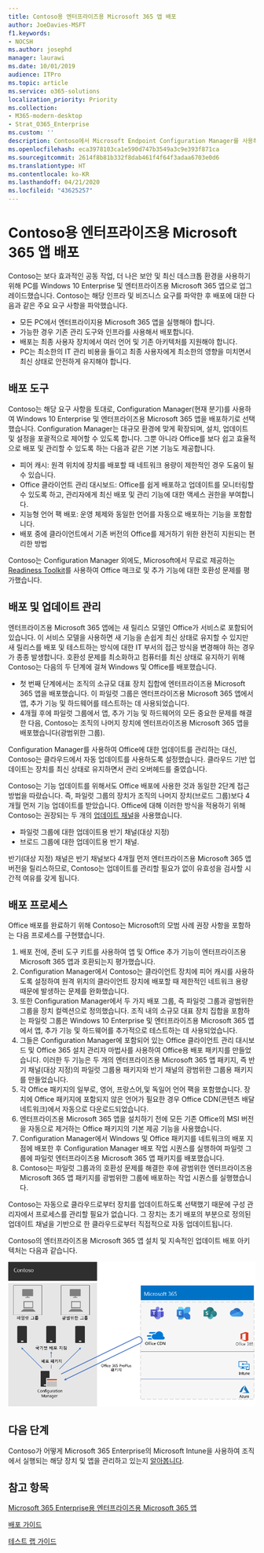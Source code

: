 ```yaml
---
title: Contoso용 엔터프라이즈용 Microsoft 365 앱 배포
author: JoeDavies-MSFT
f1.keywords:
- NOCSH
ms.author: josephd
manager: laurawi
ms.date: 10/01/2019
audience: ITPro
ms.topic: article
ms.service: o365-solutions
localization_priority: Priority
ms.collection:
- M365-modern-desktop
- Strat_O365_Enterprise
ms.custom: ''
description: Contoso에서 Microsoft Endpoint Configuration Manager를 사용하여 엔터프라이즈용 Microsoft 365 앱을 배포하는 방식을 이해합니다.
ms.openlocfilehash: eca3978103ca1e590d747b3549a3c9e393f871ca
ms.sourcegitcommit: 2614f8b81b332f8dab461f4f64f3adaa6703e0d6
ms.translationtype: HT
ms.contentlocale: ko-KR
ms.lasthandoff: 04/21/2020
ms.locfileid: "43625257"
---
```

# <a name="microsoft-365-apps-for-enterprise-deployment-for-contoso"></a>Contoso용 엔터프라이즈용 Microsoft 365 앱 배포

Contoso는 보다 효과적인 공동 작업, 더 나은 보안 및 최신 데스크톱 환경을 사용하기 위해 PC를 Windows 10 Enterprise 및 엔터프라이즈용 Microsoft 365 앱으로 업그레이드했습니다. Contoso는 해당 인프라 및 비즈니스 요구를 파악한 후 배포에 대한 다음과 같은 주요 요구 사항을 파악했습니다.

- 모든 PC에서 엔터프라이지용 Microsoft 365 앱을 실행해야 합니다.
- 가능한 경우 기존 관리 도구와 인프라를 사용해서 배포합니다.
- 배포는 최종 사용자 장치에서 여러 언어 및 기존 아키텍처를 지원해야 합니다.
- PC는 최소한의 IT 관리 비용을 들이고 최종 사용자에게 최소한의 영향을 미치면서 최신 상태로 안전하게 유지해야 합니다.

## <a name="deployment-tools"></a>배포 도구

Contoso는 해당 요구 사항을 토대로, Configuration Manager(현재 분기)를 사용하여 Windows 10 Enterprise 및 엔터프라이즈용 Microsoft 365 앱을 배포하기로 선택했습니다. Configuration Manager는 대규모 환경에 맞게 확장되며, 설치, 업데이트 및 설정을 포괄적으로 제어할 수 있도록 합니다. 그뿐 아니라 Office를 보다 쉽고 효율적으로 배포 및 관리할 수 있도록 하는 다음과 같은 기본 기능도 제공합니다.

- 피어 캐시: 원격 위치에 장치를 배포할 때 네트워크 용량이 제한적인 경우 도움이 될 수 있습니다.
- Office 클라이언트 관리 대시보드: Office를 쉽게 배포하고 업데이트를 모니터링할 수 있도록 하고, 관리자에게 최신 배포 및 관리 기능에 대한 액세스 권한을 부여합니다.
- 지능형 언어 팩 배포: 운영 체제와 동일한 언어를 자동으로 배포하는 기능을 포함합니다.
- 배포 중에 클라이언트에서 기존 버전의 Office를 제거하기 위한 완전히 지원되는 편리한 방법

Contoso는 Configuration Manager 외에도, Microsoft에서 무료로 제공하는 [Readiness Toolkit](https://docs.microsoft.com/deployoffice/use-the-readiness-toolkit-to-assess-application-compatibility-for-office-365-pro)를 사용하여 Office 매크로 및 추가 기능에 대한 호환성 문제를 평가했습니다.

## <a name="managing-the-deployment-and-updates"></a>배포 및 업데이트 관리

엔터프라이즈용 Microsoft 365 앱에는 새 릴리스 모델인 Office가 서비스로 포함되어 있습니다. 이 서비스 모델을 사용하면 새 기능을 손쉽게 최신 상태로 유지할 수 있지만 새 릴리스를 배포 및 테스트하는 방식에 대한 IT 부서의 접근 방식을 변경해야 하는 경우가 종종 발생합니다. 호환성 문제를 최소화하고 컴퓨터를 최신 상태로 유지하기 위해 Contoso는 다음의 두 단계에 걸쳐 Windows 및 Office를 배포했습니다. 

- 첫 번째 단계에서는 조직의 소규모 대표 장치 집합에 엔터프라이즈용 Microsoft 365 앱을 배포했습니다. 이 파일럿 그룹은 엔터프라이즈용 Microsoft 365 앱에서 앱, 추가 기능 및 하드웨어를 테스트하는 데 사용되었습니다.
- 4개월 후에 파일럿 그룹에서 앱, 추가 기능 및 하드웨어의 모든 중요한 문제를 해결한 다음, Contoso는 조직의 나머지 장치에 엔터프라이즈용 Microsoft 365 앱을 배포했습니다(광범위한 그룹). 

Configuration Manager를 사용하여 Office에 대한 업데이트를 관리하는 대신, Contoso는 클라우드에서 자동 업데이트를 사용하도록 설정했습니다. 클라우드 기반 업데이트는 장치를 최신 상태로 유지하면서 관리 오버헤드를 줄였습니다. 

Contoso는 기능 업데이트를 위해서도 Office 배포에 사용한 것과 동일한 2단계 접근 방법을 따랐습니다. 즉, 파일럿 그룹의 장치가 조직의 나머지 장치(브로드 그룹)보다 4개월 먼저 기능 업데이트를 받았습니다. Office에 대해 이러한 방식을 적용하기 위해 Contoso는 권장되는 두 개의 [업데이트 채널](https://docs.microsoft.com/DeployOffice/overview-of-update-channels-for-office-365-proplus)을 사용했습니다. 

- 파일럿 그룹에 대한 업데이트용 반기 채널(대상 지정) 
- 브로드 그룹에 대한 업데이트용 반기 채널. 

반기(대상 지정) 채널은 반기 채널보다 4개월 먼저 엔터프라이즈용 Microsoft 365 앱 버전을 릴리스하므로, Contoso는 업데이트를 관리할 필요가 없이 유효성을 검사할 시간적 여유를 갖게 됩니다. 

## <a name="deployment-process"></a>배포 프로세스

Office 배포를 완료하기 위해 Contoso는 Microsoft의 모범 사례 권장 사항을 포함하는 다음 프로세스를 구현했습니다.

1. 배포 전에, 준비 도구 키트를 사용하여 앱 및 Office 추가 기능이 엔터프라이즈용 Microsoft 365 앱과 호환되는지 평가했습니다.
2. Configuration Manager에서 Contoso는 클라이언트 장치에 피어 캐시를 사용하도록 설정하여 원격 위치의 클라이언트 장치에 배포할 때 제한적인 네트워크 용량 때문에 발생하는 문제를 완화했습니다. 
3. 또한 Configuration Manager에서 두 가지 배포 그룹, 즉 파일럿 그룹과 광범위한 그룹을 장치 컬렉션으로 정의했습니다. 조직 내의 소규모 대표 장치 집합을 포함하는 파일럿 그룹은 Windows 10 Enterprise 및 엔터프라이즈용 Microsoft 365 앱에서 앱, 추가 기능 및 하드웨어를 추가적으로 테스트하는 데 사용되었습니다. 
4. 그들은 Configuration Manager에 포함되어 있는 Office 클라이언트 관리 대시보드 및 Office 365 설치 관리자 마법사를 사용하여 Office용 배포 패키지를 만들었습니다. 이러한 두 기능은 두 개의 엔터프라이즈용 Microsoft 365 앱 패키지, 즉 반기 채널(대상 지정)의 파일럿 그룹용 패키지와 반기 채널의 광범위한 그룹용 패키지를 만들었습니다. 
5. 각 Office 패키지의 일부로, 영어, 프랑스어,및 독일어 언어 팩을 포함했습니다. 장치에 Office 패키지에 포함되지 않은 언어가 필요한 경우 Office CDN(콘텐츠 배달 네트워크)에서 자동으로 다운로드되었습니다.
6. 엔터프라이즈용 Microsoft 365 앱을 설치하기 전에 모든 기존 Office의 MSI 버전을 자동으로 제거하는 Office 패키지의 기본 제공 기능을 사용했습니다.
7. Configuration Manager에서 Windows 및 Office 패키지를 네트워크의 배포 지점에 배포한 후 Configuration Manager 배포 작업 시퀀스를 실행하여 파일럿 그룹에 파일럿 엔터프라이즈용 Microsoft 365 앱 패키지를 배포했습니다.
8. Contoso는 파일럿 그룹과의 호환성 문제를 해결한 후에 광범위한 엔터프라이즈용 Microsoft 365 앱 패키지를 광범위한 그룹에 배포하는 작업 시퀀스를 실행했습니다.

Contoso는 자동으로 클라우드로부터 장치를 업데이트하도록 선택했기 때문에 구성 관리자에서 프로세스를 관리할 필요가 없습니다. 그 장치는 초기 배포의 부분으로 정의된 업데이트 채널을 기반으로 한 클라우드로부터 직접적으로 자동 업데이트됩니다. 

Contoso의 엔터프라이즈용 Microsoft 365 앱 설치 및 지속적인 업데이트 배포 아키텍처는 다음과 같습니다.

![Contoso의 엔터프라이즈용 Microsoft 365 앱 배포 인프라](../media/contoso-o365pp/contoso-o365pp-fig1.png)
 
## <a name="next-step"></a>다음 단계

Contoso가 어떻게 Microsoft 365 Enterprise의 Microsoft Intune을 사용하여 조직에서 실행되는 해당 장치 및 앱을 관리하고 있는지 [알아봅니다](contoso-mdm.md).

## <a name="see-also"></a>참고 항목

[Microsoft 365 Enterprise용 엔터프라이즈용 Microsoft 365 앱](office365proplus-infrastructure.md)

[배포 가이드](deploy-microsoft-365-enterprise.md)

[테스트 랩 가이드](m365-enterprise-test-lab-guides.md)
